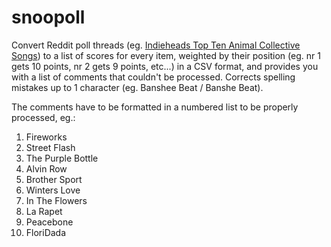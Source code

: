 # snoopoll
Convert Reddit poll threads (eg. [Indieheads Top Ten Animal Collective Songs](https://www.reddit.com/r/indieheads/comments/51ew8y/top_ten_tuesday_animal_collective/)) to a list of scores for every item, weighted by their position (eg. nr 1 gets 10 points, nr 2 gets 9 points, etc...) in a CSV format, and provides you with a list of comments that couldn't be processed. Corrects spelling mistakes up to 1 character (eg. Banshee Beat / Banshe Beat).

The comments have to be formatted in a numbered list to be properly processed, eg.:
1. Fireworks
2. Street Flash
3. The Purple Bottle
4. Alvin Row
5. Brother Sport
6. Winters Love
7. In The Flowers
8. La Rapet
9. Peacebone
10. FloriDada
